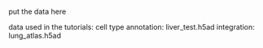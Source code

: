 put the data here

data used in the tutorials:
cell type annotation: liver_test.h5ad
integration: lung_atlas.h5ad